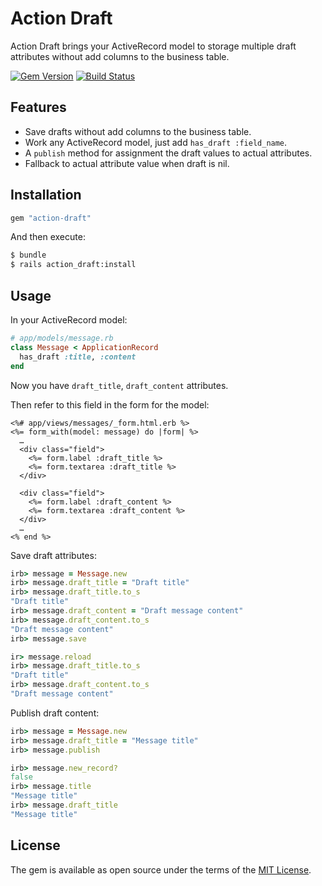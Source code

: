 # Action Draft

Action Draft brings your ActiveRecord model to storage multiple draft attributes without add columns to the business table.

[![Gem Version](https://badge.fury.io/rb/action-draft.svg)](https://rubygems.org/gems/action-draft) [![Build Status](https://travis-ci.org/rails-engine/action-draft.svg?branch=master)](https://travis-ci.org/rails-engine/action-draft)

## Features

- Save drafts without add columns to the business table.
- Work any ActiveRecord model, just add `has_draft :field_name`.
- A `publish` method for assignment the draft values to actual attributes.
- Fallback to actual attribute value when draft is nil.

## Installation

```ruby
gem "action-draft"
```

And then execute:
```bash
$ bundle
$ rails action_draft:install
```

## Usage

In your ActiveRecord model:

```rb
# app/models/message.rb
class Message < ApplicationRecord
  has_draft :title, :content
end
```

Now you have `draft_title`, `draft_content` attributes.

Then refer to this field in the form for the model:

```erb
<%# app/views/messages/_form.html.erb %>
<%= form_with(model: message) do |form| %>
  …
  <div class="field">
    <%= form.label :draft_title %>
    <%= form.textarea :draft_title %>
  </div>

  <div class="field">
    <%= form.label :draft_content %>
    <%= form.textarea :draft_content %>
  </div>
  …
<% end %>
```

Save draft attributes:

```rb
irb> message = Message.new
irb> message.draft_title = "Draft title"
irb> message.draft_title.to_s
"Draft title"
irb> message.draft_content = "Draft message content"
irb> message.draft_content.to_s
"Draft message content"
irb> message.save

ir> message.reload
irb> message.draft_title.to_s
"Draft title"
irb> message.draft_content.to_s
"Draft message content"
```

Publish draft content:

```rb
irb> message = Message.new
irb> message.draft_title = "Message title"
irb> message.publish

irb> message.new_record?
false
irb> message.title
"Message title"
irb> message.draft_title
"Message title"
```

## License

The gem is available as open source under the terms of the [MIT License](https://opensource.org/licenses/MIT).
